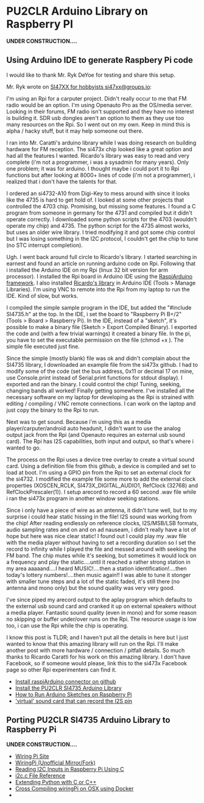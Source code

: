 # PU2CLR Arduino Library on Raspberry PI

__UNDER CONSTRUCTION....__


## Using Arduino IDE to generate Raspbery Pi code

I would like to thank Mr. Ryk DeYoe for testing and share this setup.

Mr. Ryk wrote on [SI47XX for hobbyists si47xx@groups.io](https://groups.io/g/si47xx):

I'm using an Rpi for a carputer project.  Didn't really occur to me that FM radio would be an option.  I'm using Openauto Pro as the OS/media server.  Looking in their forums, FM radio isn't supported and they have no interest is building it.  SDR usb dongles aren't an option to them as they use too many resources on the Rpi.  So I went out on my own.  Keep in mind this is alpha / hacky stuff, but it may help someone out there. 

I ran into Mr. Caratti's arduino library while I was doing research on building hardware for FM reception.  The si473x chip looked like a great option and had all the features I wanted.  Ricardo's library was easy to read and very complete (i'm not a programmer, i was a sysadmin for many years).  Only one problem; it was for arduino.  I thought maybe i could port it to  Rpi functions but after looking at 8000+ lines of code (i'm not a programmer), i realized that i don't have the talents for that.

I ordered an si4732-A10 from Digi-Key to mess around with since it looks like the 4735 is hard to get hold of.  I looked at some other projects that controlled the 4703 chip. Promising, but missing some features.  I found a C program from someone in germany for the 4731 and compiled but it didn't operate correctly.  I downloaded some python scripts for the 4703 (wouldn't operate my chip) and 4735.  The python script for the 4735 almost works, but uses an older wire library.  I tried modifying it and got some chip control but I was losing something in the I2C protocol, I couldn't get the chip to tune (no STC interrupt completion). 

Ugh.  I went back around full circle to Ricardo's library.  I started searching in earnest and found an article on running arduino code on Rpi.  Following that i installed the Arduino IDE on my Rpi (linux 32 bit version for arm processor).  I installed the Rpi board in Arduino IDE using the [RaspiArduino framework](https://github.com/me-no-dev/RasPiArduino).  I also installed [Ricardo's library](https://github.com/pu2clr/SI4735) in Arduino IDE (Tools > Manage Libraries).  I'm using VNC to remote into the Rpi from my laptop to run the IDE.  Kind of slow, but works.

I compiled the simple sample program in the IDE, but added the   "#include SI4735.h" at the top.  In the IDE, i set the board to "Raspberry Pi B+/2" (Tools > Board > Raspberry Pi).  In the IDE, instead of a "sketch", it's possible to make a binary file (Sketch > Export Compiled Binary).  I exported the code and (with a few trivial warnings) it created a binary file.  In the pi, you have to set the executable permission on the file (chmod +x <filename>).  The simple file executed just fine.  

Since the simple (mostly blank) file was ok and didn't complain about the SI4735 library, I downloaded an example file from the si473x github.  I had to modify some of the code (set the bus address, 0x11 or decimal 17 on mine, use Console.print instead of Serial.print functions for stdout display).  I exported and ran the binary. I could control the chip!  Tuning, seeking, changing bands all worked! Finally getting somewhere.  I've installed all the necessary software on my laptop for developing as the Rpi is strained with editing / compiling / VNC remote connections.  I can work on the laptop and just copy the binary to the Rpi to run.  

Next was to get sound.  Because i'm using this as a media player/carputer/android auto headunit, I didn't want to use the analog output jack from the Rpi (and Openauto requires an external usb sound card).  The Rpi has I2S capabilities, both input and output, so that's where i wanted to go.

The process on the Rpi uses a device tree overlay to create a virtual sound card.  Using a definition file from this github, a device is compiled and set to load at boot. I'm using a GPIO pin from the Rpi to set an external clock for the si4732.  I modified the example file some more to add the external clock properties (XOSCEN_RCLK, SI473X_DIGITAL_AUDIO1, RefClock (32768) and RefClockPrescaler(1)).  I setup arecord to record a 60 second .wav file while i ran the si473x program in another window seeking stations. 

Since i only have a piece of wire as an antenna, it didn't tune well, but to my  surprise i could hear static hissing in the file!  I2S sound was working from the chip!  After reading endlessly on reference clocks, I2S/MSB/LSB formats, audio sampling rates and on and on ad nauseam, i didn't really have a lot of hope but here was nice clear static!  I found out I could play my .wav file with the media player without having to set a recording duration so I set the record to infinity while I played the file and messed around with seeking the FM band.  The chip mutes while it's seeking, but sometimes it would lock on a frequency and play the static....until it reached a rather strong station in my area aaaaand....I heard MUSIC!....then a station identification!....then today's lottery numbers!....then music again!!  I was able to tune it stonger with smaller tune steps and a lot of the static faded, it's still there (no antenna and mono only) but the sound quality was very very good.

I've since piped my arecord output to the aplay program which defaults to the external usb sound card and cranked it up on external speakers without a media player.  Fantastic sound quality (even in mono) and for some reason no skipping or buffer under/over runs on the Rpi.  The resource usage is low too, i can use the Rpi while the chip is operating.

I know this post is TLDR; and I haven't put all the details in here but I just wanted <whoever> to know that this amazing library will run on the Rpi.  I'll make another post with more hardware / connection / pitfall details.  So much thanks to Ricardo Caratti for his work on this amazing library.  I don't have Facebook, so if someone would please, link this to the si473x Facebook page so other Rpi experimenters can find it.  


* [Install raspiArduino connector on github](https://github.com/me-no-dev/RasPiArduino)
* [Install the PU2CLR SI4735 Arduino Library](https://github.com/pu2clr/SI4735#library-installation)
* [How to Run Arduino Sketches on Raspberry Pi](https://www.deviceplus.com/raspberry-pi/how-to-run-arduino-sketches-on-raspberry-pi/)
* ['virtual' sound card that can record the I2S pin](https://github.com/AkiyukiOkayasu/RaspberryPi_I2S_Master)


## Porting PU2CLR SI4735 Arduino Library to Raspberry Pi

__UNDER CONSTRUCTION....__

* [Wiring Pi Site](http://wiringpi.com/)
* [WiringPi (Unofficial Mirror/Fork)](https://github.com/WiringPi/WiringPi)
* [Reading I2C Inputs in Raspberry Pi Using C](https://www.instructables.com/Reading-I2C-Inputs-in-Raspberry-Pi-using-C/)
* [i2c.c File Reference](https://alanbarr.github.io/RaspberryPi-GPIO/i2c_8c.html)
* [Extending Python with C or C++](https://docs.python.org/3/extending/extending.html)
* [Cross Compiling wiringPi on OSX using Docker](https://gist.github.com/jonlidgard/e581a31c9885bee34a18b60efa3774d8)
* 